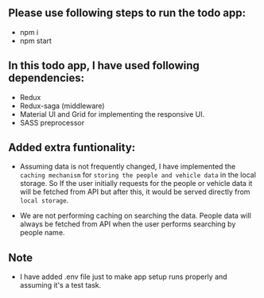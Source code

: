 ## Please use following steps to run the todo app:

- npm i
- npm start

## In this todo app, I have used following dependencies:
- Redux
- Redux-saga (middleware)
- Material UI and Grid for implementing the responsive UI.
- SASS preprocessor

## Added extra funtionality:
- Assuming data is not frequently changed, I have implemented the `caching mechanism` for `storing the people and vehicle data` in the local storage. So If the user initially requests for the people or vehicle data it will be fetched from API but after this, it would be served directly from `local storage`.

- We are not performing caching on searching the data. People data will always be fetched from API when the user performs searching by people name.

## Note
- I have added .env file just to make app setup runs properly and assuming it's a 
test task.
